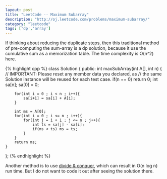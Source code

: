 ```yaml
---
layout: post
title: "LeetCode -- Maximum Subarray"
description: "http://oj.leetcode.com/problems/maximum-subarray/"
category: "leetcode"
tags: ['dp','array']
---
```


If thinking about reducing the duplicate steps, then this traditional method of
pre-computing the sum-array is a dp solution, because it use the cumulative sum
as a memorization table. The time complexity is O(n^2) here.

{% highlight cpp %}
class Solution {
public:
    int maxSubArray(int A[], int n) {
        // IMPORTANT: Please reset any member data you declared, as
        // the same Solution instance will be reused for each test case.
        if(n == 0) return 0;
        int sa[n]; sa[0] = 0;
        
        for(int i = 0 ; i < n ; i++){
            sa[i+1] = sa[i] + A[i];
        }
        
        int ms = A[0];
        for(int i = 0 ; i <= n ; i++){
            for(int j = i + 1 ; j <= n ; j++){
                int ts = sa[j] - sa[i];
                if(ms < ts) ms = ts;
            }
        }
        return ms;
    }
};
{% endhighlight %}

Another method is to use [divide & conquer](http://oj.leetcode.com/discuss/694/how-solve-maximum-subarray-using-divide-and-conquer-approach), which can result in O(n log n) run time. But I do not want to code it out after seeing the solution there.


